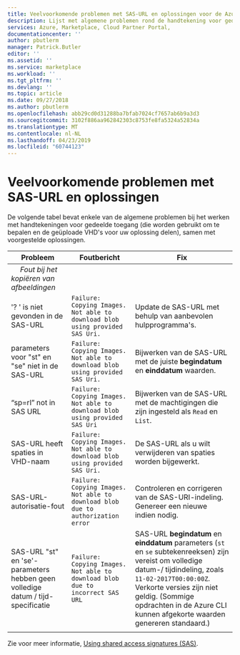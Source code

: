 ```yaml
---
title: Veelvoorkomende problemen met SAS-URL en oplossingen voor de Azure Marketplace | Microsoft Docs
description: Lijst met algemene problemen rond de handtekening voor gedeelde toegang URI's en mogelijke oplossingen.
services: Azure, Marketplace, Cloud Partner Portal,
documentationcenter: ''
author: pbutlerm
manager: Patrick.Butler
editor: ''
ms.assetid: ''
ms.service: marketplace
ms.workload: ''
ms.tgt_pltfrm: ''
ms.devlang: ''
ms.topic: article
ms.date: 09/27/2018
ms.author: pbutlerm
ms.openlocfilehash: abb29cd0d31288ba7bfab7024cf7657ab6b9a3d3
ms.sourcegitcommit: 3102f886aa962842303c8753fe8fa5324a52834a
ms.translationtype: MT
ms.contentlocale: nl-NL
ms.lasthandoff: 04/23/2019
ms.locfileid: "60744123"
---
```

# <a name="common-sas-url-issues-and-fixes"></a>Veelvoorkomende problemen met SAS-URL en oplossingen

De volgende tabel bevat enkele van de algemene problemen bij het werken met handtekeningen voor gedeelde toegang (die worden gebruikt om te bepalen en de geüploade VHD's voor uw oplossing delen), samen met voorgestelde oplossingen.

| **Probleem** | **Foutbericht** | **Fix** | 
| --------- | ------------------- | ------- | 
| &emsp;  *Fout bij het kopiëren van afbeeldingen* |  |  |
| '? ' is niet gevonden in de SAS-URL | `Failure: Copying Images. Not able to download blob using provided SAS Uri.` | Update de SAS-URL met behulp van aanbevolen hulpprogramma's. |
| parameters voor "st" en "se" niet in de SAS-URL | `Failure: Copying Images. Not able to download blob using provided SAS Uri.` | Bijwerken van de SAS-URL met de juiste **begindatum** en **einddatum** waarden. | 
| “sp=rl” not in SAS URL | `Failure: Copying Images. Not able to download blob using provided SAS Uri` | Bijwerken van de SAS-URL met de machtigingen die zijn ingesteld als `Read` en `List`. | 
| SAS-URL heeft spaties in VHD-naam | `Failure: Copying Images. Not able to download blob using provided SAS Uri.` | De SAS-URL als u wilt verwijderen van spaties worden bijgewerkt. |
| SAS-URL-autorisatie-fout | `Failure: Copying Images. Not able to download blob due to authorization error` | Controleren en corrigeren van de SAS-URI-indeling. Genereer een nieuwe indien nodig. |
| SAS-URL "st" en 'se'-parameters hebben geen volledige datum / tijd-specificatie | `Failure: Copying Images. Not able to download blob due to incorrect SAS URL` | SAS-URL **begindatum** en **einddatum** parameters (`st` en `se` subtekenreeksen) zijn vereist om volledige datum-/ tijdindeling, zoals `11-02-2017T00:00:00Z`. Verkorte versies zijn niet geldig. (Sommige opdrachten in de Azure CLI kunnen afgekorte waarden genereren standaard.) | 
|  |  |  |

Zie voor meer informatie, [Using shared access signatures (SAS)](https://azure.microsoft.com/documentation/articles/storage-dotnet-shared-access-signature-part-1/).
